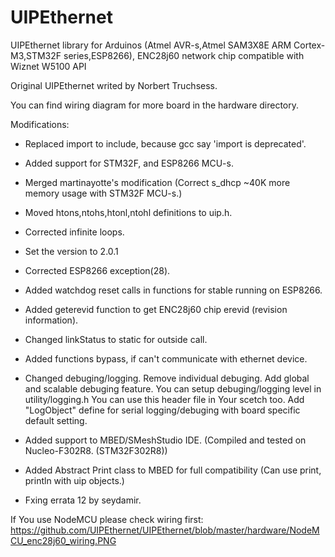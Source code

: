 # UIPEthernet
UIPEthernet library for Arduinos (Atmel AVR-s,Atmel SAM3X8E ARM Cortex-M3,STM32F series,ESP8266), ENC28j60 network chip compatible with Wiznet W5100 API

Original UIPEthernet writed by Norbert Truchsess.

You can find wiring diagram for more board in the hardware directory.

Modifications:
- Replaced import to include, because gcc say 'import is deprecated'.
- Added support for STM32F, and ESP8266 MCU-s.
- Merged martinayotte's modification (Correct s_dhcp ~40K more memory usage with STM32F MCU-s.)
- Moved htons,ntohs,htonl,ntohl definitions to uip.h.
- Corrected infinite loops.
- Set the version to 2.0.1
- Corrected ESP8266 exception(28).
- Added watchdog reset calls in functions for stable running on ESP8266.
- Added geterevid function to get ENC28j60 chip erevid (revision information).
- Changed linkStatus to static for outside call.
- Added functions bypass, if can't communicate with ethernet device.
- Changed debuging/logging. Remove individual debuging. Add global and scalable debuging feature.
You can setup debuging/logging level in utility/logging.h
You can use this header file in Your scetch too.
Add "LogObject" define for serial logging/debuging with board specific default setting.
- Added support to MBED/SMeshStudio IDE. (Compiled and tested on Nucleo-F302R8. (STM32F302R8))

- Added Abstract Print class to MBED for full compatibility (Can use print, println with uip objects.)
- Fxing errata 12 by seydamir.

If You use NodeMCU please check wiring first:
https://github.com/UIPEthernet/UIPEthernet/blob/master/hardware/NodeMCU_enc28j60_wiring.PNG

